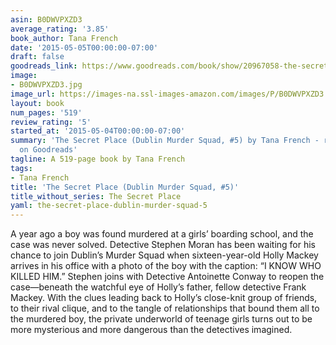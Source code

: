 ```yaml
---
asin: B0DWVPXZD3
average_rating: '3.85'
book_author: Tana French
date: '2015-05-05T00:00:00-07:00'
draft: false
goodreads_link: https://www.goodreads.com/book/show/20967058-the-secret-place
image:
- B0DWVPXZD3.jpg
image_url: https://images-na.ssl-images-amazon.com/images/P/B0DWVPXZD3.01._SCLZZZZZZZ.jpg
layout: book
num_pages: '519'
review_rating: '5'
started_at: '2015-05-04T00:00:00-07:00'
summary: 'The Secret Place (Dublin Murder Squad, #5) by Tana French - rated 3.85/5
  on Goodreads'
tagline: A 519-page book by Tana French
tags:
- Tana French
title: 'The Secret Place (Dublin Murder Squad, #5)'
title_without_series: The Secret Place
yaml: the-secret-place-dublin-murder-squad-5
---
```


A year ago a boy was found murdered at a girlsʼ boarding school, and the case was never solved. Detective Stephen Moran has been waiting for his chance to join Dublin’s Murder Squad when sixteen-year-old Holly Mackey arrives in his office with a photo of the boy with the caption: “I KNOW WHO KILLED HIM.” Stephen joins with Detective Antoinette Conway to reopen the case—beneath the watchful eye of Holly’s father, fellow detective Frank Mackey. With the clues leading back to Holly’s close-knit group of friends, to their rival clique, and to the tangle of relationships that bound them all to the murdered boy, the private underworld of teenage girls turns out to be more mysterious and more dangerous than the detectives imagined.